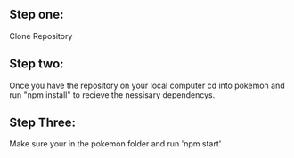 ## Step one:
Clone Repository

## Step two:
Once you have the repository on your local computer cd into pokemon and run "npm install" to recieve the nessisary dependencys. 

## Step Three:
Make sure your in the pokemon folder and run 'npm start'


